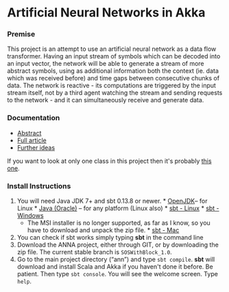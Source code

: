 Artificial Neural Networks in Akka
==================================

### Premise

  This project is an attempt to use an artificial neural network as a data flow transformer. Having an input stream of symbols which can be decoded into an input vector, the network will be able to generate a stream of more abstract symbols, using as additional information both the context (ie. data which was received before) and time gaps between consecutive chunks of data. The network is reactive - its computations are triggered by the input stream itself, not by a third agent watching the stream and sending requests to the network - and it can simultaneously receive and generate data.
  
### Documentation
  * [Abstract]
  * [Full article]
  * [Further ideas]

If you want to look at only one class in this project  then it's probably [this one](https://github.com/makingthematrix/ann/blob/SOSWithBlock_1.0/src/main/scala/anna/async/Neuron.scala).

### Install Instructions
  1. You will need Java JDK 7+ and sbt 0.13.8 or newer.
    * [OpenJDK]– for Linux
    * [Java (Oracle)] – for any platform (Linux also)
    * [sbt - Linux]
    * [sbt - Windows] 
        * The MSI installer is no longer supported, as far as I know, so you have to download and unpack the zip file.
    * [sbt - Mac] 
  2. You can check if sbt works simply typing **sbt** in the command line
  3. Download the ANNA project, either through GIT, or by downloading the zip file. The current stable branch is `SOSWithBlock_1.0`.
  4. Go to the main project directory (“ann”) and type `sbt compile`. **sbt** will download and install Scala and Akka if you haven't done it before. Be patient. Then type `sbt console`. You will see the welcome screen. Type `help`.

   [Abstract]: <https://github.com/makingthematrix/ann/blob/SOSWithBlock_1.0/doc/ArtificialNeuralNetworksInAkka-abstract.pdf>
   [Full article]: <https://github.com/makingthematrix/ann/blob/SOSWithBlock_1.0/doc/ArtificialNeuralNetworksInAkka.pdf>
   [Further ideas]: <https://github.com/makingthematrix/ann/blob/SOSWithBlock_1.0/doc/FurtherIdeas.pdf>
   [OpenJDK]: <http://openjdk.java.net/install/>
   [Java (Oracle)]: <http://www.oracle.com/technetwork/java/javase/downloads/index.html>
   [sbt - Linux]: <http://www.scala-sbt.org/0.13/docs/Installing-sbt-on-Linux.html>
   [sbt - Windows]: <http://www.scala-sbt.org/0.13/docs/Installing-sbt-on-Windows.html>
   [sbt - Mac]: <http://www.scala-sbt.org/0.13/docs/Installing-sbt-on-Mac.html>
